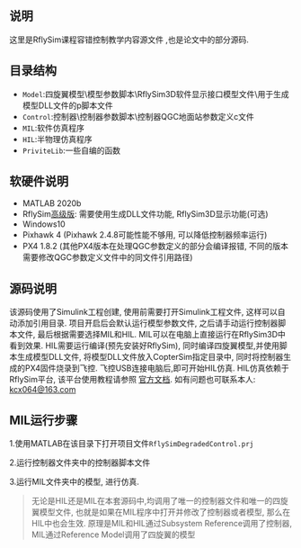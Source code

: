 ## 说明

这里是RflySim课程容错控制教学内容源文件 ,也是论文中的部分源码.

## 目录结构
- `Model`:四旋翼模型\模型参数脚本\RflySim3D软件显示接口模型文件\用于生成模型DLL文件的p脚本文件
- `Control`:控制器\控制器参数脚本\控制器QGC地面站参数定义c文件
- `MIL`:软件仿真程序
- `HIL`:半物理仿真程序
- `PriviteLib`:一些自编的函数

## 软硬件说明

- MATLAB 2020b
- RflySim[高级版](https://rflysim.com/en/index.html): 需要使用生成DLL文件功能, RflySim3D显示功能(可选)
- Windows10
- Pixhawk 4 (Pixhawk 2.4.8可能性能不够用, 可以降低控制器频率运行)
- PX4 1.8.2 (其他PX4版本在处理QGC参数定义的部分会编译报错, 不同的版本需要修改QGC参数定义文件中的同文件引用路径)

## 源码说明

该源码使用了Simulink工程创建, 使用前需要打开Simulink工程文件, 这样可以自动添加引用目录. 项目开启后会默认运行模型参数文件, 之后请手动运行控制器脚本文件, 最后根据需要选择MIL和HIL. MIL可以在电脑上直接运行在RflySim3D中看到效果. HIL需要运行编译(预先安装好RflySim), 同时编译四旋翼模型,并使用脚本生成模型DLL文件, 将模型DLL文件放入CopterSim指定目录中, 同时将控制器生成的PX4固件烧录到飞控. 飞控USB连接电脑后,即可开始HIL仿真. HIL仿真依赖于RflySim平台, 该平台使用教程请参照 [官方文档](https://rflysim.com/en/index.html). 如有问题也可联系本人: kcx064@163.com

## MIL运行步骤

1.使用MATLAB在该目录下打开项目文件`RflySimDegradedControl.prj`

2.运行控制器文件夹中的控制器脚本文件

3.运行MIL文件夹中的模型, 进行仿真.

> 无论是HIL还是MIL在本套源码中,均调用了唯一的控制器文件和唯一的四旋翼模型文件, 也就是如果在MIL程序中打开并修改了控制器或者模型, 那么在HIL中也会生效. 原理是MIL和HIL通过Subsystem Reference调用了控制器, MIL通过Reference Model调用了四旋翼的模型

